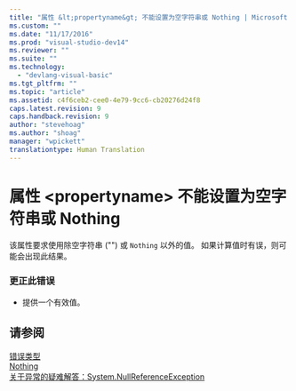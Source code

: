 ```yaml
---
title: "属性 &lt;propertyname&gt; 不能设置为空字符串或 Nothing | Microsoft Docs"
ms.custom: ""
ms.date: "11/17/2016"
ms.prod: "visual-studio-dev14"
ms.reviewer: ""
ms.suite: ""
ms.technology: 
  - "devlang-visual-basic"
ms.tgt_pltfrm: ""
ms.topic: "article"
ms.assetid: c4f6ceb2-cee0-4e79-9cc6-cb20276d24f8
caps.latest.revision: 9
caps.handback.revision: 9
author: "stevehoag"
ms.author: "shoag"
manager: "wpickett"
translationtype: Human Translation
---
```

# 属性 &lt;propertyname&gt; 不能设置为空字符串或 Nothing
该属性要求使用除空字符串 \(""\) 或 `Nothing` 以外的值。 如果计算值时有误，则可能会出现此结果。  
  
### 更正此错误  
  
-   提供一个有效值。  
  
## 请参阅  
 [错误类型](../../visual-basic/programming-guide/language-features/error-types.md)   
 [Nothing](../../visual-basic/language-reference/nothing.md)   
 [关于异常的疑难解答：System.NullReferenceException](../Topic/Troubleshooting%20Exceptions:%20System.NullReferenceException.md)
